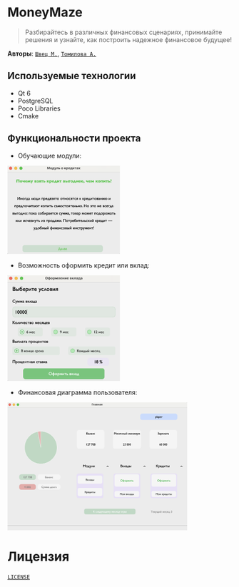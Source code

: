 # MoneyMaze 

> Разбирайтесь в различных финансовых сценариях, принимайте решения и узнайте, как построить надежное финансовое будущее!

**Авторы**: [`Швец М.`](https://github.com/marr97), [`Томилова А.`](https://github.com/alinatomilova)


## Используемые технологии
* Qt 6
* PostgreSQL 
* Poco Libraries
* Cmake


## Функциональности проекта

* Обучающие модули:

<img src="https://github.com/marr97/MoneyMaze/blob/main/screenshots/module.png" width="50%"/>

* Возможность оформить кредит или вклад:

<img src="https://github.com/marr97/MoneyMaze/blob/main/screenshots/deposit.png" width="50%"/>

* Финансовая диаграмма пользователя:

<img src="https://github.com/marr97/MoneyMaze/blob/main/screenshots/home_screen.png" width="80%"/>


# Лицензия

[`LICENSE`](https://github.com/marr97/MoneyMaze/blob/main/LICENSE)
